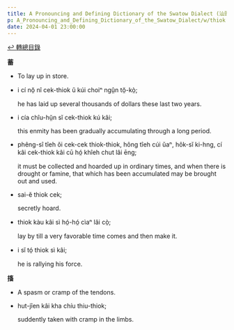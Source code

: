 ```yaml
---
title: A Pronouncing and Defining Dictionary of the Swatow Dialect (汕頭方言音義字典) / thiok
p: A_Pronouncing_and_Defining_Dictionary_of_the_Swatow_Dialect/w/thiok
date: 2024-04-01 23:00:00
---
```


[↩️ 轉總目錄](/A_Pronouncing_and_Defining_Dictionary_of_the_Swatow_Dialect)


**蓄**
- To lay up in store.

- i cí nŏ̤ nî cek-thiok ŭ kúi choiⁿ ngṳ̂n tŏ̤-kò̤;

  he has laid up several thousands of dollars these last two years.

- i cía chîu-hṳ̆n sĭ cek-thiok kú kâi;

  this enmity has been gradually accumulating through a long period.

- phêng-sî tîeh ŏi cek-cek thiok-thiok, hông tîeh cúi ŭaⁿ, hôk-sĭ ki-hng, cí kâi cek-thiok kâi cū hó̤ khîeh chut lâi ēng;

  it must be collected and hoarded up in ordinary times, and when there is drought or famine, that which has been accumulated may be brought out and used.

- sai-ĕ thiok cek;

  secretly hoard.

- thiok kàu kâi sì hó̤-hó̤ cìaⁿ lâi cò̤;

  lay by till a very favorable time comes and then make it.

- i sĭ tó̤ thiok sì kâi;

  he is rallying his force.

**搐**
- A spasm or cramp of the tendons.

- hut-jîen kâi kha chíu thiu-thiok;

  suddently taken with cramp in the limbs.